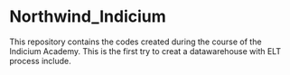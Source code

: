 # Northwind_Indicium
This repository contains the codes created during the course of the Indicium Academy.
This is the first try to creat a datawarehouse with ELT process include. 

